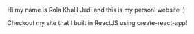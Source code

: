 Hi my name is Rola Khalil Judi and this is my personl website :)

Checkout my site that I built in ReactJS using create-react-app!